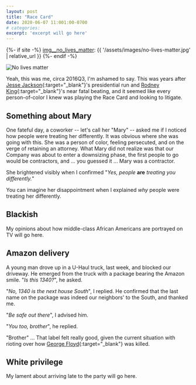```yaml
---
layout: post
title: "Race Card"
date: 2020-06-07 11:001:00-0700
# categories:
excerpt: 'excerpt will go here'
---
```


{%- if site -%}
[img__no_lives_matter]: {{ '/assets/images/no-lives-matter.jpg' | relative_url }}
{%- endif -%}

[img__no_lives_matter]: /assets/images/no-lives-matter.jpg

![No lives matter](img__no_lives_matter)

Yeah, this was me, circa 2016Q3, I'm ashamed to say.
This was years after 
[Jesse Jackson](https://en.wikipedia.org/wiki/Jesse_Jackson){:target="_blank"}'s presidential run and
[Rodney King](https://en.wikipedia.org/wiki/Rodney_King){:target="_blank"}'s near fatal beating,
and it seemed like every person-of-color I knew was playing the Race Card and looking to litigate.

## Something about Mary

One fateful day, a coworker -- let's call her "Mary" -- asked me if I noticed how people were treating her differently.
It was obvious where she was going with this.
She was a person of color, feeling persecuted, and on the verge of retaining an attorney.
What Mary did not realize was that our Company was about to enter a downsizing phase,
the first people to go would be contractors,
and ... you guessed it ... Mary was a contractor.

She brightened visibly when I confirmed "*Yes, people* **are** *treating you differently.*"

You can imagine her disappointment when I explained *why* people were treating her differently.

## Blackish

My opinions about how middle-class African Americans are portrayed on TV will go here.

## Amazon delivery

A young man drove up in a U-Haul truck, last week, and blocked our driveway.
He emerged from the truck with a package bearing the Amazon smile.
"*Is this 1340?*", he asked.

"*No, 1340 is the next house South*", I replied.
He confirmed that the last name on the package was indeed our neighbors' to the South, and thanked me.

"*Be safe out there*", I advised him.

"*You too, brother*", he replied.

"Brother" ...  That label felt really good, given the current situation with rioting over how [George Floyd](https://en.wikipedia.org/wiki/Killing_of_George_Floyd){:target="_blank"} was killed.

## White privilege

My lament about arriving late to the party will go here.
